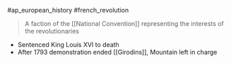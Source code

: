 #ap_european_history #french_revolution 

> A faction of the [[National Convention]] representing the interests of the revolutionaries

- Sentenced King Louis XVI to death
- After 1793 demonstration ended [[Girodins]], Mountain left in charge